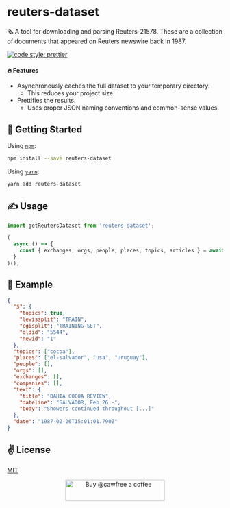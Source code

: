 # reuters-dataset
🗞️ A tool for downloading and parsing Reuters-21578. These are a collection of documents that appeared on Reuters newswire back in 1987.

[![code style: prettier](https://img.shields.io/badge/code_style-prettier-ff69b4.svg?style=flat-square)](https://github.com/prettier/prettier)

#### 🔥 Features
  - Asynchronously caches the full dataset to your temporary directory.
    - This reduces your project size.
  - Prettifies the results.
    - Uses proper JSON naming conventions and common-sense values.

## 🚀 Getting Started

Using [`npm`]():

```bash
npm install --save reuters-dataset
```

Using [`yarn`]():

```bash
yarn add reuters-dataset
```

## ✍️ Usage

```javascript
import getReutersDataset from 'reuters-dataset';

(
  async () => {
    const { exchanges, orgs, people, places, topics, articles } = await getReutersDataset();
  }
)();

```

## 📌 Example

```json
{
  "$": {
    "topics": true,
    "lewissplit": "TRAIN",
    "cgisplit": "TRAINING-SET",
    "oldid": "5544",
    "newid": "1"
  },
  "topics": ["cocoa"],
  "places": ["el-salvador", "usa", "uruguay"],
  "people": [],
  "orgs": [],
  "exchanges": [],
  "companies": [],
  "text": {
    "title": "BAHIA COCOA REVIEW",
    "dateline": "SALVADOR, Feb 26 -",
    "body": "Showers continued throughout [...]"
  },
  "date": "1987-02-26T15:01:01.790Z"
}
```

## ✌️ License
[MIT](https://opensource.org/licenses/MIT)

<p align="center">
  <a href="https://www.buymeacoffee.com/cawfree">
    <img src="https://cdn.buymeacoffee.com/buttons/default-orange.png" alt="Buy @cawfree a coffee" width="232" height="50" />
  </a>
</p>
